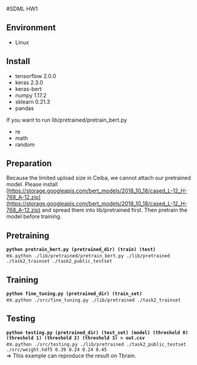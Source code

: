#SDML HW1
## Environment
* Linux
## Install
* tensorflow 2.0.0
* keras 2.3.0
* keras-bert
* numpy 1.17.2
* sklearn 0.21.3
* pandas  

If you want to run lib/pretrained/pretrain_bert.py  

* re
* math
* random

## Preparation
Because the limited upload size in Ceiba, we cannot attach our pretrained model. Please install [https://storage.googleapis.com/bert_models/2018_10_18/cased_L-12_H-768_A-12.zip](https://storage.googleapis.com/bert_models/2018_10_18/cased_L-12_H-768_A-12.zip) and spread them into lib/pretrained first. Then pretrain the model before training.

## Pretraining
**`python pretrain_bert.py (pretrained_dir) (train) (test)`**  
ex. `python ./lib/pretrained/pretrain_bert.py ./lib/pretrained ./task2_trainset ./task2_public_testset`  
## Training
**`python fine_tuning.py (pretrained_dir) (train_set)`**  
ex. `python ./src/fine_tuning.py ./lib/pretrained ./task2_trainset`  
## Testing
**`python testing.py (pretrained_dir) (test_set) (model) (threshold 0) (threshold 1) (threshold 2) (threshold 3) > out.csv`**  
ex. `python ./src/testing.py ./lib/pretrained ./task2_public_testset ./src/weight.hdf5 0.39 0.24 0.24 0.45`  
=> This example can reproduce the result on Tbrain.  
